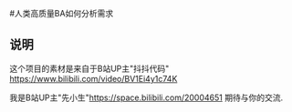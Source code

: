 #人类高质量BA如何分析需求
## 说明
这个项目的素材是来自于B站UP主"抖抖代码"
https://www.bilibili.com/video/BV1Ei4y1c74K

我是B站UP主"先小生"https://space.bilibili.com/20004651
期待与你的交流.

